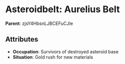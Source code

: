 # Asteroidbelt: Aurelius Belt

**Parent**: zjsY4HbsnLJBCEFuCJle

## Attributes
- **Occupation**: Survivors of destroyed asteroid base
- **Situation**: Gold rush for new materials

